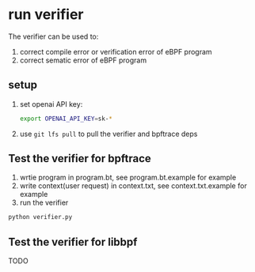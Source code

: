 # run verifier

The verifier can be used to:

1. correct compile error or verification error of eBPF program
2. correct sematic error of eBPF program

## setup

1. set openai API key:

    ```sh
    export OPENAI_API_KEY=sk-*
    ```

2. use `git lfs pull` to pull the verifier and bpftrace deps

## Test the verifier for bpftrace

1. wrtie program in program.bt, see program.bt.example for example
2. write context(user request) in context.txt, see context.txt.example for example
3. run the verifier

```py
python verifier.py
```

## Test the verifier for libbpf

TODO
